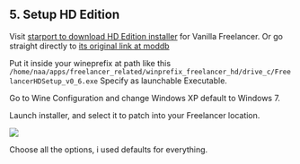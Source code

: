 ## 5. Setup HD Edition

Visit [starport to download HD Edition installer](<https://the-starport.com/forums/topic/6250/how-to-get-vanilla-freelancer-running-in-2023-no-cd>) for Vanilla Freelancer. Or go straight directly to [its original link at moddb](<https://www.moddb.com/mods/freelancer-hd-edition/downloads>)

Put it inside your wineprefix at path like this `/home/naa/apps/freelancer_related/winprefix_freelancer_hd/drive_c/FreelancerHDSetup_v0_6.exe`
Specify as launchable Executable.

Go to Wine Configuration and change Windows XP default to Windows 7.

Launch installer, and select it to patch into your Freelancer location.

![]({{.StaticRoot}}freelancer_hd_edition/installer.png)

Choose all the options, i used defaults for everything.
